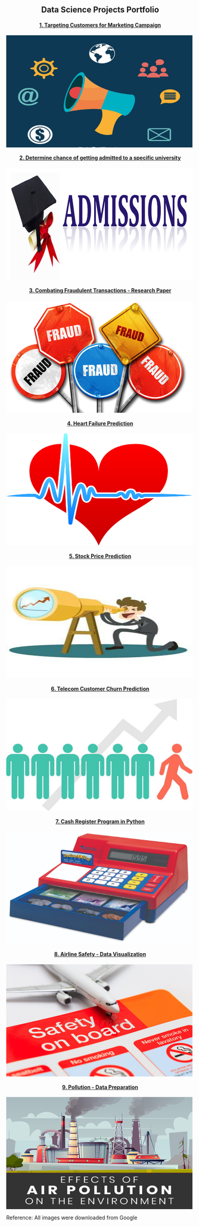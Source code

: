 <h2 align="center">Data Science Projects Portfolio</h2>

<h4 align="center">
<a href="https://github.com/ajitkolekar/Data-Science-Projects/tree/main/Targeting%20Customers%20for%20Marketing%20Campaign">1. Targeting Customers for Marketing Campaign</a></h4>
<img align="center" src="images/Marketing-campaign-concept.jpg" width="500" height="300"/>
<br/>

<h4 align="center">
<a href="https://github.com/ajitkolekar/Data-Science-Projects/tree/main/Determine%20chance%20of%20getting%20admitted%20to%20a%20specific%20university">2. Determine chance of getting admitted to a specific university</a></h4>
<img align="center" src="images/Admission-banner.jpg" width="500" height="300" />
<br/>

<h4 align="center">
<a href="https://github.com/ajitkolekar/Data-Science-Projects/tree/main/Combating%20Fraudulent%20Transactions">3. Combating Fraudulent Transactions - Research Paper</a></h4>
<img align="center" src="images/fraud.jpg" width="500" height="300" />
<br>

<h4 align="center">
<a href="https://github.com/ajitkolekar/Data-Science-Projects/tree/main/Heart%20Failure%20Prediction">4. Heart Failure Prediction</a></h4>
<img align="center" src="images/heart.jpeg" width="500" height="300" />
<br>

<h4 align="center">
<a href="https://github.com/ajitkolekar/Data-Science-Projects/tree/main/Stock%20Price%20Prediction">5. Stock Price Prediction</a></h4>
<img align="center" src="images/stock.jpg" width="500" height="300" />
<br>

<h4 align="center">
<a href="https://github.com/ajitkolekar/Data-Science-Projects/tree/main/Telecom%20Customer%20Churn%20Prediction">6. Telecom Customer Churn Prediction</a></h4>
<img align="center" src="images/churn.jpg" width="500" height="300" />
<br>

<h4 align="center">
<a href="https://github.com/ajitkolekar/Data-Science-Projects/tree/main/Cash%20Register%20Program">7. Cash Register Program in Python</a></h4>
<img align="center" src="images/cash-register.jpg" width="500" height="300" />
<br>

<h4 align="center">
<a href="https://github.com/ajitkolekar/Data-Science-Projects/tree/main/Airline%20Safety%20-%20Data%20Visualization">8. Airline Safety - Data Visualization</a></h4>
<img align="center" src="images/airline.jpg" width="500" height="300" />
<br>

<h4 align="center">
<a href="https://github.com/ajitkolekar/Data-Science-Projects/tree/main/Pollution%20-%20Data%20Preparation">9. Pollution - Data Preparation</a></h4>
<img align="center" src="images/pollution.jpg" width="500" height="300" />
<br>

Reference: All images were downloaded from Google
